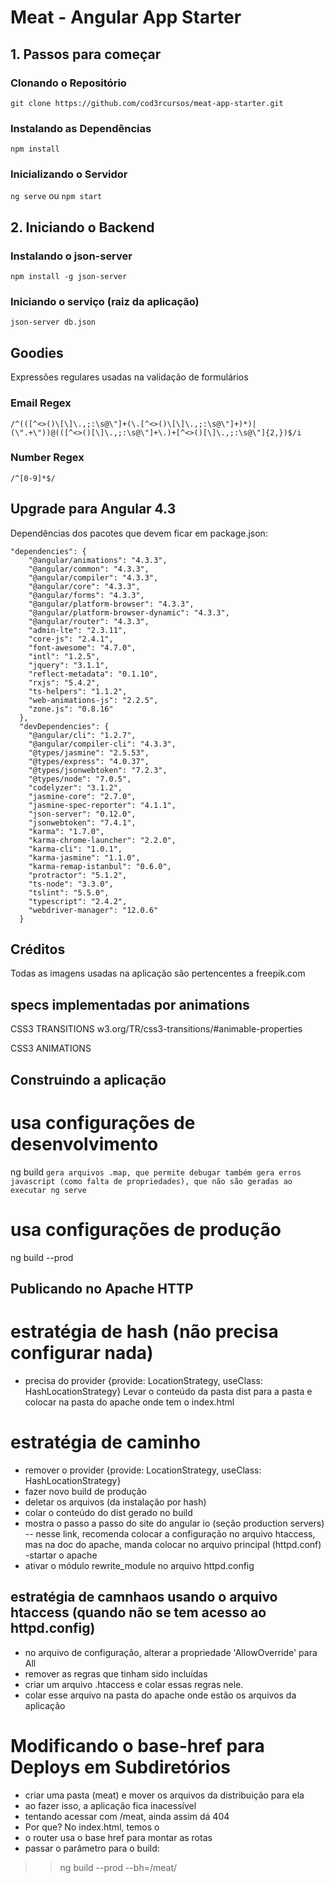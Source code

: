 # Meat - Angular App Starter

## 1. Passos para começar

### Clonando o Repositório

`git clone https://github.com/cod3rcursos/meat-app-starter.git`

### Instalando as Dependências

`npm install`

### Inicializando o Servidor

`ng serve` ou `npm start`

## 2. Iniciando o Backend

### Instalando o json-server

`npm install -g json-server`

### Iniciando o serviço (raiz da aplicação)

`json-server db.json`

## Goodies

Expressões regulares usadas na validação de formulários

### Email Regex

`/^(([^<>()\[\]\.,;:\s@\"]+(\.[^<>()\[\]\.,;:\s@\"]+)*)|(\".+\"))@(([^<>()[\]\.,;:\s@\"]+\.)+[^<>()[\]\.,;:\s@\"]{2,})$/i`

### Number Regex

`/^[0-9]*$/`

## Upgrade para Angular 4.3

Dependências dos pacotes que devem ficar em package.json:

```
"dependencies": {
    "@angular/animations": "4.3.3",
    "@angular/common": "4.3.3",
    "@angular/compiler": "4.3.3",
    "@angular/core": "4.3.3",
    "@angular/forms": "4.3.3",
    "@angular/platform-browser": "4.3.3",
    "@angular/platform-browser-dynamic": "4.3.3",
    "@angular/router": "4.3.3",
    "admin-lte": "2.3.11",
    "core-js": "2.4.1",
    "font-awesome": "4.7.0",
    "intl": "1.2.5",
    "jquery": "3.1.1",
    "reflect-metadata": "0.1.10",
    "rxjs": "5.4.2",
    "ts-helpers": "1.1.2",
    "web-animations-js": "2.2.5",
    "zone.js": "0.8.16"
  },
  "devDependencies": {
    "@angular/cli": "1.2.7",
    "@angular/compiler-cli": "4.3.3",
    "@types/jasmine": "2.5.53",
    "@types/express": "4.0.37",
    "@types/jsonwebtoken": "7.2.3",
    "@types/node": "7.0.5",
    "codelyzer": "3.1.2",
    "jasmine-core": "2.7.0",
    "jasmine-spec-reporter": "4.1.1",
    "json-server": "0.12.0",
    "jsonwebtoken": "7.4.1",
    "karma": "1.7.0",
    "karma-chrome-launcher": "2.2.0",
    "karma-cli": "1.0.1",
    "karma-jasmine": "1.1.0",
    "karma-remap-istanbul": "0.6.0",
    "protractor": "5.1.2",
    "ts-node": "3.3.0",
    "tslint": "5.5.0",
    "typescript": "2.4.2",
    "webdriver-manager": "12.0.6"
  }
```
## Créditos

Todas as imagens usadas na aplicação são pertencentes a freepik.com

## specs implementadas por animations
CSS3 TRANSITIONS
w3.org/TR/css3-transitions/#animable-properties

CSS3 ANIMATIONS

## Construindo a aplicação
# usa configurações de desenvolvimento
ng build
`gera arquivos .map, que permite debugar
 também gera erros javascript (como falta de propriedades), que não são geradas ao executar ng serve
`

# usa configurações de produção
ng build --prod

## Publicando no Apache HTTP
# estratégia de hash (não precisa configurar nada)
- precisa do provider {provide: LocationStrategy, useClass: HashLocationStrategy}
Levar o conteúdo da pasta dist para a pasta e colocar na pasta do apache onde tem o index.html

# estratégia de caminho
- remover o provider {provide: LocationStrategy, useClass: HashLocationStrategy}
- fazer novo build de produção
- deletar os arquivos (da instalação por hash)
- colar o conteúdo do dist gerado no build
- mostra o passo a passo do site do angular io (seção production servers)
-- nesse link, recomenda colocar a configuração no arquivo htaccess, mas na doc do apache, manda colocar no arquivo principal (httpd.conf)
-startar o apache
- ativar o módulo rewrite_module no arquivo httpd.config

## estratégia de camnhaos usando o arquivo htaccess (quando não se tem acesso ao httpd.config)
- no arquivo de configuração, alterar a propriedade 'AllowOverride' para All
- remover as regras que tinham sido incluídas
- criar um arquivo .htaccess e colar essas regras nele.
- colar esse arquivo na pasta do apache onde estão os arquivos da aplicação

# Modificando o base-href para Deploys em Subdiretórios
- criar uma pasta (meat) e mover os arquivos da distribuição para ela
- ao fazer isso, a aplicação fica inacessível
- tentando acessar com /meat, ainda assim dá 404
- Por que? No index.html, temos o <base href="/">
- o router usa o base href para montar as rotas
- passar o parâmetro para o build:
>> ng build --prod --bh=/meat/
